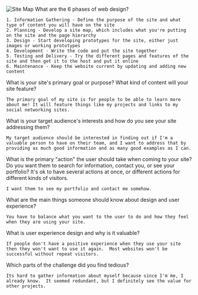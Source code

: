 ![Site Map](/imgs/site-map.png)
What are the 6 phases of web design?

    1. Information Gathering - Define the purpose of the site and what type of content you will have on the site
    2. Planning - Develop a site map, which includes what you're putting on the site and the page hierarchy
    3. Design - Start developing prototypes for the site, either just images or working prototypes
    4. Development - Write the code and put the site together
    5. Testing and Delivery - Try the different pages and features of the site and then get it to the host and put it online
    6. Maintenance - Keep the website current by updating and adding new content
    
What is your site's primary goal or purpose? What kind of content will your site feature?

    The primary goal of my site is for people to be able to learn more about me! It will feature things like my projects and links to my social networking sites.

What is your target audience's interests and how do you see your site addressing them?

    My target audience should be interested in finding out if I'm a valuable person to have on their team, and I want to address that by providing as much good information and as many good examples as I can.

What is the primary "action" the user should take when coming to your site? Do you want them to search for information, contact you, or see your portfolio? It's ok to have several actions at once, or different actions for different kinds of visitors.

    I want them to see my portfolio and contact me somehow.

What are the main things someone should know about design and user experience?

    You have to balance what you want to the user to do and how they feel when they are using your site.

What is user experience design and why is it valuable? 

    If people don't have a positive experience when they use your site then they won't want to use it again.  Most websites won't be successful without repeat visitors.

Which parts of the challenge did you find tedious?

    Its hard to gather information about myself because since I'm me, I already know.  It seemed redundant, but I definitely see the value for other projects.
